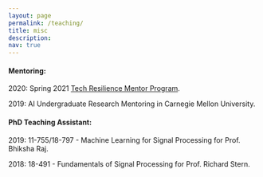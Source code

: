 ```yaml
---
layout: page
permalink: /teaching/
title: misc
description:
nav: true
---
```



<h4>Mentoring:</h4>

2020: Spring 2021 [Tech Resilience Mentor Program](https://www.microsoft.com/inculture/social-good/inclusion/tech-resilience/).

2019: AI Undergraduate Research Mentoring in Carnegie Mellon University.

<h4>PhD Teaching Assistant:</h4>

2019: 11-755/18-797 - Machine Learning for Signal Processing for Prof. Bhiksha Raj.

2018: 18-491 - Fundamentals of Signal Processing for Prof. Richard Stern.
